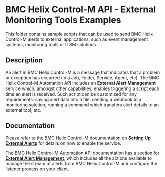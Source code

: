 # BMC Helix Control-M API - External Monitoring Tools Examples

This folder contains sample scripts that can be used to send BMC Helix Control-M alerts to external applications, such as event management systems, monitoring tools or ITSM solutions.

## Description

An alert in BMC Helix Control-M is a message that indicates that a problem or exception has occurred (in a Job, Folder, Service, Agent, etc). The BMC Helix Control-M Automation API includes an **External Alert Management** service which, amongst other capabilities, enables triggering a script each time an alert is received. Such script can be customized for any requirements: saving alert data into a file, sending a webhook to a monitoring solution, running a command which transfers alert details to an external tool, etc.

## Documentation

Please refer to the BMC Helix Control-M documentation on [**Setting Up External Alerts**](https://documents.bmc.com/supportu/controlm-saas/en-US/Documentation/Alerts.htm#SettingUpExternalAlerts) for details on how to enable the service.

The BMC Helix Control-M Automation API documentation has a section for [**External Alert Management**](https://docs.bmc.com/docs/saas-api/run-service-941879047.html#Runservice-alert_managementExternalAlertManagement), which includes all the actions available to manage the stream of alerts from BMC Helix Control-M and configure the listener process on your client.

